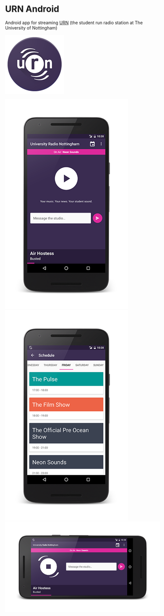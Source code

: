 # URN Android
Android app for streaming [URN](http://urn1350.net) (the student run radio station at The University of Nottingham)

![Logo](https://github.com/urn/urn-android/raw/master/app/src/main/res/drawable-xxxhdpi/ic_urn.png "Logo")

![Screenshot1](https://github.com/urn/urn-android/raw/master/screenshots/screenshot-1.png "Screenshot 1")
![Screenshot3](https://github.com/urn/urn-android/raw/master/screenshots/screenshot-3.png "Screenshot 3")
![Screenshot2](https://github.com/urn/urn-android/raw/master/screenshots/screenshot-2.png "Screenshot 2")

